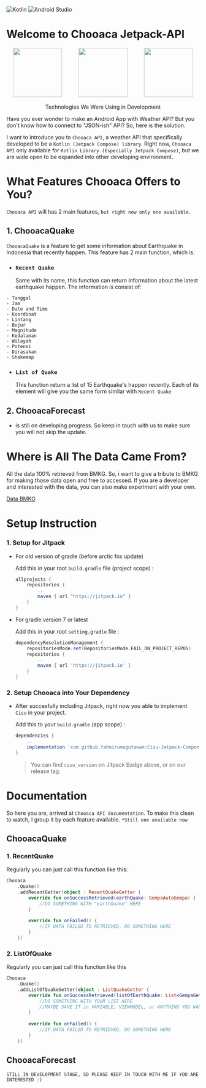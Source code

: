 

![Kotlin](https://img.shields.io/badge/kotlin-%230095D5.svg?style=for-the-badge&logo=kotlin&logoColor=white)
![Android Studio](https://img.shields.io/badge/Android%20Studio-3DDC84.svg?style=for-the-badge&logo=android-studio&logoColor=white)

# Welcome to Chooaca Jetpack-API
<p align="Center">
  <img src="https://cdn.freebiesupply.com/logos/large/2x/kotlin-1-logo-png-transparent.png" height="128"/>
  &nbsp
  &nbsp
  &nbsp
  &nbsp
  &nbsp
  <img src="https://miro.medium.com/max/1400/1*UpiyYV4onPs4emx-whdVHA.png" height="128"/>
  &nbsp
  &nbsp
  &nbsp
  &nbsp
  &nbsp
  <img src="https://tabris.com/wp-content/uploads/2021/06/jetpack-compose-icon_RGB.png" height="128"/>
  
  <p align="center">
    Technologies We Were Using in Development
  </p>
</p>
Have you ever wonder to make an Android App with Weather API? But you don't know how to connect to "JSON-ish" API? So, here is the solution.

I want to introduce you to `Chooaca API`, a weather API that specifically developed to be a `Kotlin (Jetpack Compose) library`.   Right now, `Chooaca API` only available for `Kotlin Library (Especially Jetpack Compose)`, but we are wide open to be expanded into other developing environment.

# What Features Chooaca Offers to You?
`Chooaca API` will has 2 main features, `but right now only one available`.

## 1.	ChooacaQuake
`ChooacaQuake` is a feature to get some information about Earthquake in Indonesia that recently happen. This feature has 2 main function, which is:
 
-   ### `Recent Quake`
		
	Same with its name, this function can return information about the latest earthquake happen. The information is consist of:
```
- Tanggal
- Jam
- Date and Time
- Koordinat
- Lintang
- Bujur
- Magnitude
- Kedalaman
- Wilayah
- Potensi
- Dirasakan
- Shakemap
```
		
-   ### `List of Quake`

	This function return a list of 15 Earthquake's happen recently. Each of its element will give you the same form similar with `Recent Quake`
	
		
## 2.	ChooacaForecast
-  is still on developing progress. So keep in touch with us to make sure you will not skip the update.
	

# Where is All The Data Came From?
All the data 100% retrieved from BMKG. So, i want to give a tribute to BMKG for making those data open and free to accessed. If you are a developer and interested with the data, you can also make experiment with your own. 

[Data BMKG]("https://data.bmkg.go.id/")

# Setup Instruction
### 1. Setup for Jitpack
-   For old version of gradle (before arctic fox update)
    
    Add this in your root  `build.gradle`  file (project scope) :
    
    ```gradle
    allprojects {
	    repositories {
		    ..
		    maven { url "https://jitpack.io" }
	    }
    }
    ```

-   For gradle version 7 or latest

    Add this in your root `setting.gradle` file :
    
    ```gradle
    dependencyResolutionManagement {
        repositoriesMode.set(RepositoriesMode.FAIL_ON_PROJECT_REPOS)
        repositories {
            ..
            maven { url 'https://jitpack.io' }
        }
    }
    
    ```
    
### 2. Setup Chooaca into Your Dependency

-   After succesfully including Jitpack, right now you able to implement `Cisu` in your project.

    Add this to your `build.gradle` (app scope) :
    ```gradle
    dependencies {
        ..
        implementation 'com.github.fahmirumagutawan:Cisu-Jetpack-Component:$cisu_version'
    }
    ```
    > You can find `cisu_version` on Jitpack Badge above, or on our release tag.
# Documentation
So here you are, arrived at `Chooaca API documentation`. To make this clean to watch, I group it by each feature available. `*Still one available now` 
## ChooacaQuake
### 1. RecentQuake
Regularly you can just call this function like this:
```kotlin
Chooaca
	.Quake()
	.addRecentGetter(object : RecentQuakeGetter {  
	    override fun onSuccessRetrieved(earthQuake: GempaAutoGempa) {  
	        //DO SOMETHING WITH "earthQuake" HERE
	    }  
  
	    override fun onFailed() {  
	        //IF DATA FAILED TO RETRIEVED, DO SOMETHING HERE
	    }  
	})
```

### 2. ListOfQuake
Regularly you can just call this function like this
```kotlin
Chooaca  
    .Quake()  
    .addListOfQuakeGetter(object : ListQuakeGetter {  
        override fun onSuccessRetrieved(listOfEarthQuake: List<GempaGempaList>) {  
            //DO SOMETHING WITH YOUR LIST HERE
            //MAYBE SAVE IT in VARIABLE, VIEWMODEL, or ANYTHING YOU WANT 
        }  
  
        override fun onFailed() {  
            //IF DATA FAILED TO RETRIEVED, DO SOMETHING HERE 
        }  
    })
```
## ChooacaForecast
`STILL IN DEVELOPMENT STAGE, SO PLEASE KEEP IN TOUCH WITH ME IF YOU ARE INTERESTED :)`
